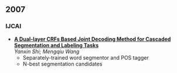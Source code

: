 2007
---

### IJCAI
- [**A Dual-layer CRFs Based Joint Decoding Method for Cascaded Segmentation and Labeling Tasks**](http://www.aaai.org/Papers/IJCAI/2007/IJCAI07-276.pdf)  
  *Yanxin Shi; Mengqiu Wang*
  - Separately-trained word segmentor and POS tagger
  - N-best segmentation candidates
